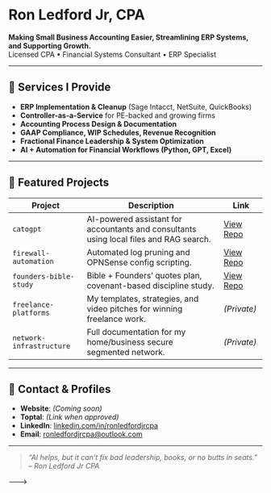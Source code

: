 # Ron Ledford Jr, CPA

**Making Small Business Accounting Easier, Streamlining ERP Systems, and Supporting Growth.**  
Licensed CPA • Financial Systems Consultant • ERP Specialist

---

## 🔧 Services I Provide

- **ERP Implementation & Cleanup** (Sage Intacct, NetSuite, QuickBooks)
- **Controller-as-a-Service** for PE-backed and growing firms
- **Accounting Process Design & Documentation**
- **GAAP Compliance, WIP Schedules, Revenue Recognition**
- **Fractional Finance Leadership & System Optimization**
- **AI + Automation for Financial Workflows (Python, GPT, Excel)**

---

## 📁 Featured Projects

| Project | Description | Link |
|--------|-------------|------|
| `catogpt` | AI-powered assistant for accountants and consultants using local files and RAG search. | [View Repo](https://github.com/ronledfordjrcpa/catogpt) |
| `firewall-automation` | Automated log pruning and OPNSense config scripting. | [View Repo](https://github.com/ronledfordjrcpa/firewall-automation) |
| `founders-bible-study` | Bible + Founders’ quotes plan, covenant-based discipline study. | [View Repo](https://github.com/ronledfordjrcpa/founders-bible-study) |
| `freelance-platforms` | My templates, strategies, and video pitches for winning freelance work. | *(Private)* |
| `network-infrastructure` | Full documentation for my home/business secure segmented network. | *(Private)* |

---

## 📇 Contact & Profiles

- **Website**: *(Coming soon)*  
- **Toptal**: *(Link when approved)*  
- **LinkedIn**: [linkedin.com/in/ronledfordjrcpa](https://linkedin.com/in/ronledfordjrcpa)  
- **Email**: [ronledfordjrcpa@outlook.com](mailto:ronledfordjrcpa@outlook.com)  

---

> *“AI helps, but it can’t fix bad leadership, books, or no butts in seats.” – Ron Ledford Jr CPA*


--->
